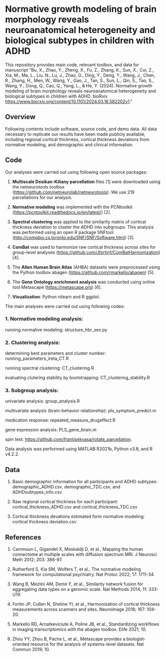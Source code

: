 # **Normative growth modeling of brain morphology reveals neuroanatomical heterogeneity and biological subtypes in children with ADHD**

This repository provides main code, relevant toolbox, and data for manuscript "Bu, X., Zhao, Y., Zheng, X., Fu, Z., Zhang, K., Sun, X., Cui, Z., Xia, M., Ma, L., Liu, N., Lu, J., Zhao, G., Ding, Y., Deng, Y., Wang, J., Chen, R., Zhang, H., Men, W., Wang, Y., Gao, J., Tan, S., Sun, L., Qin, S., Tao, S., Wang, Y., Dong, Q., Cao, Q., Yang, L., & He, Y. (2024). Normative growth modeling of brain morphology reveals neuroanatomical heterogeneity and biological subtypes in children with ADHD. bioRxiv https://www.biorxiv.org/content/10.1101/2024.03.16.582202v1."

## **Overview**
Following contents include software, source code, and demo data. All data necessary to replicate our results have been made publicly available, including regional cortical thickness, cortical thickness deviations from normative modeling, and demographic and clinical information.

## **Code**
Our analyses were carried out using following open source packages:
1. **Multiscale Desikan-Kiliany parcellation** files [1] were downloaded using the netneurotools toolbox (https://github.com/netneurolab/netneurotools). We use 219 parcellations for our analysis.

2. **Normative modeling** was implemented with the PCNtoolkit (https://pcntoolkit.readthedocs.io/en/latest/) [2].

3. **Spectral clustering** was applied to the similarity matrix of cortical thickness deviation to cluster the ADHD into subgroups. This analysis was performed using an open R package SNFtool (http://compbio.cs.toronto.edu/SNF/SNF/Software.html) [3].

4. **ComBat** was used to harmonize raw cortical thickness across sites for group-level analyses (https://github.com/Jfortin1/ComBatHarmonization) [4].

5. The **Allen Human Brain Atlas** (AHBA) datasets were preprocessed using the Python toolbox abagen (https://github.com/rmarkello/abagen) [5].

6. The **Gene Ontology enrichment analysis** was conducted using online tool Metascape (https://metascape.org) [6].

7. **Visualization**: Python nilearn and R ggplot.

The main analyses were carried out using following codes:
### **1. Normative modeling analysis:**
   running normative modeling: structure_hbr_sex.py

### **2. Clustering analysis:**
   determining best parameters and cluster number: running_parameters_ireta_CT.R
   
   running spectral clustering: CT_clustering.R
   
   evaluating clutering stability by bootstrapping: CT_clustering_stability.R

### **3. Subgroup analysis:**
   univariate analysis: group_analysis.R
   
   multivariate analysis (brain-behavior relationship): pls_symptom_predict.m
   
   medication response: repeated_measure_drugeffect.R
   
   gene expression analysis: PLS_gene_brain.m

   spin test: https://github.com/frantisekvasa/rotate_parcellation.

Data analysis was performed using MATLAB R2021b, Python v3.8, and R v4.2.2.
   
## **Data**
1. Basic demographic information for all participants and ADHD subtypes: demographic_ADHD.csv, demographic_TDC.csv, and ADHDsubtypes_info.csv

2. Raw regional cortical thickness for each participant: cortical_thickness_ADHD.csv and cortical_thickness_TDC.csv

3. Cortical thickness devations estimated form normative modeling: cortical thickness deviation.csv

## **References**
1. Cammoun L, Gigandet X, Meskaldji D, et al., Mapping the human connectome at multiple scales with diffusion spectrum MRI. J Neurosci Meth 2012; 203: 386-97.

2. Rutherford S, Kia SM, Wolfers T, et al., The normative modeling framework for computational psychiatry. Nat Protoc 2022; 17: 1711-34.

3. Wang B, Mezlini AM, Demir F, et al., Similarity network fusion for aggregating data types on a genomic scale. Nat Methods 2014; 11: 333-U19.

4. Fortin JP, Cullen N, Sheline YI, et al., Harmonization of cortical thickness measurements across scanners and sites. Neuroimage 2018; 167: 104-20.

5. Markello RD, Arnatkeviciute A, Poline JB, et al., Standardizing workflows in imaging transcriptomics with the abagen toolbox. Elife 2021; 10.

6. Zhou YY, Zhou B, Pache L, et al., Metascape provides a biologist-oriented resource for the analysis of systems-level datasets. Nat Commun 2019; 10.

